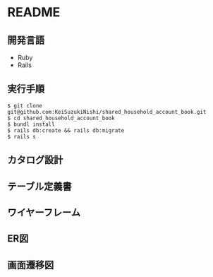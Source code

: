 # README
## 開発言語
* Ruby
* Rails
## 実行手順
```
$ git clone git@github.com:KeiSuzukiNishi/shared_household_account_book.git
$ cd shared_household_account_book
$ bundl install
$ rails db:create && rails db:migrate
$ rails s
```
## カタログ設計
## テーブル定義書
## ワイヤーフレーム
## ER図
## 画面遷移図
